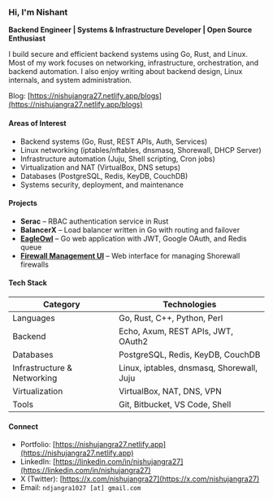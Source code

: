 ### Hi, I'm Nishant

**Backend Engineer | Systems & Infrastructure Developer | Open Source Enthusiast**

I build secure and efficient backend systems using Go, Rust, and Linux.
Most of my work focuses on networking, infrastructure, orchestration, and backend automation.
I also enjoy writing about backend design, Linux internals, and system administration.

Blog: [https://nishujangra27.netlify.app/blogs](https://nishujangra27.netlify.app/blogs)

#### Areas of Interest

* Backend systems (Go, Rust, REST APIs, Auth, Services)
* Linux networking (iptables/nftables, dnsmasq, Shorewall, DHCP Server)
* Infrastructure automation (Juju, Shell scripting, Cron jobs)
* Virtualization and NAT (VirtualBox, DNS setups)
* Databases (PostgreSQL, Redis, KeyDB, CouchDB)
* Systems security, deployment, and maintenance


#### Projects

* **Serac** – RBAC authentication service in Rust
* **BalancerX** – Load balancer written in Go with routing and failover
* **[EagleOwl](https://bitbucket.org/tirveni/eagleowl/src/master/)** – Go web application with JWT, Google OAuth, and Redis queue
* **[Firewall Management UI](https://bitbucket.org/tirveni/fireshorewall/src/master/)** – Web interface for managing Shorewall firewalls


#### Tech Stack

| Category                    | Technologies                              |
| --------------------------- | ----------------------------------------- |
| Languages                   | Go, Rust, C++, Python, Perl               |
| Backend                     | Echo, Axum, REST APIs, JWT, OAuth2        |
| Databases                   | PostgreSQL, Redis, KeyDB, CouchDB         |
| Infrastructure & Networking | Linux, iptables, dnsmasq, Shorewall, Juju |
| Virtualization              | VirtualBox, NAT, DNS, VPN                 |
| Tools                       | Git, Bitbucket, VS Code, Shell            |


#### Connect

* Portfolio: [https://nishujangra27.netlify.app](https://nishujangra27.netlify.app)
* LinkedIn: [https://linkedin.com/in/nishujangra27](https://linkedin.com/in/nishujangra27)
* X (Twitter): [https://x.com/nishujangra27](https://x.com/nishujangra27)
* Email: `ndjangra1027 [at] gmail.com`
